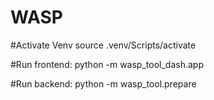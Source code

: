# WASP

#Activate Venv source .venv/Scripts/activate

#Run frontend: python -m wasp_tool_dash.app

#Run backend:  python -m wasp_tool.prepare